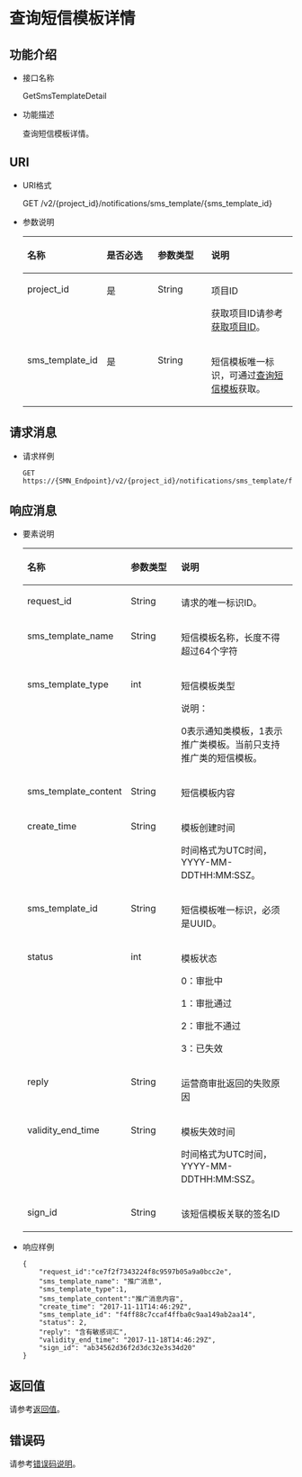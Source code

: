 # 查询短信模板详情<a name="ZH-CN_TOPIC_0093941447"></a>

## 功能介绍<a name="section74799195016"></a>

-   接口名称

    GetSmsTemplateDetail

-   功能描述

    查询短信模板详情。


## URI<a name="section134710918508"></a>

-   URI格式

    GET /v2/\{project\_id\}/notifications/sms\_template/\{sms\_template\_id\}

-   参数说明

    <a name="table15474945017"></a>
    <table><thead align="left"><tr id="row141881096507"><th class="cellrowborder" valign="top" width="22.37%" id="mcps1.1.5.1.1"><p id="p61883913500"><a name="p61883913500"></a><a name="p61883913500"></a>名称</p>
    </th>
    <th class="cellrowborder" valign="top" width="21.05%" id="mcps1.1.5.1.2"><p id="p81889925012"><a name="p81889925012"></a><a name="p81889925012"></a>是否必选</p>
    </th>
    <th class="cellrowborder" valign="top" width="21.05%" id="mcps1.1.5.1.3"><p id="p6188199195013"><a name="p6188199195013"></a><a name="p6188199195013"></a>参数类型</p>
    </th>
    <th class="cellrowborder" valign="top" width="35.53%" id="mcps1.1.5.1.4"><p id="p1318813985013"><a name="p1318813985013"></a><a name="p1318813985013"></a>说明</p>
    </th>
    </tr>
    </thead>
    <tbody><tr id="row1018859105015"><td class="cellrowborder" valign="top" width="22.37%" headers="mcps1.1.5.1.1 "><p id="p518816918505"><a name="p518816918505"></a><a name="p518816918505"></a>project_id</p>
    </td>
    <td class="cellrowborder" valign="top" width="21.05%" headers="mcps1.1.5.1.2 "><p id="p918819175013"><a name="p918819175013"></a><a name="p918819175013"></a>是</p>
    </td>
    <td class="cellrowborder" valign="top" width="21.05%" headers="mcps1.1.5.1.3 "><p id="p171889925017"><a name="p171889925017"></a><a name="p171889925017"></a>String</p>
    </td>
    <td class="cellrowborder" valign="top" width="35.53%" headers="mcps1.1.5.1.4 "><p id="p171881599501"><a name="p171881599501"></a><a name="p171881599501"></a>项目ID</p>
    <p id="p118812918506"><a name="p118812918506"></a><a name="p118812918506"></a>获取项目ID请参考<a href="获取项目ID.md">获取项目ID</a>。</p>
    </td>
    </tr>
    <tr id="row141884918503"><td class="cellrowborder" valign="top" width="22.37%" headers="mcps1.1.5.1.1 "><p id="p4188139115014"><a name="p4188139115014"></a><a name="p4188139115014"></a>sms_template_id</p>
    </td>
    <td class="cellrowborder" valign="top" width="21.05%" headers="mcps1.1.5.1.2 "><p id="p141881593501"><a name="p141881593501"></a><a name="p141881593501"></a>是</p>
    </td>
    <td class="cellrowborder" valign="top" width="21.05%" headers="mcps1.1.5.1.3 "><p id="p161883912505"><a name="p161883912505"></a><a name="p161883912505"></a>String</p>
    </td>
    <td class="cellrowborder" valign="top" width="35.53%" headers="mcps1.1.5.1.4 "><p id="p118817912507"><a name="p118817912507"></a><a name="p118817912507"></a>短信模板唯一标识，可通过<a href="查询短信模板.md">查询短信模板</a>获取。</p>
    </td>
    </tr>
    </tbody>
    </table>


## 请求消息<a name="section36316912504"></a>

-   请求样例

    ```
    GET https://{SMN_Endpoint}/v2/{project_id}/notifications/sms_template/f4ff88c7ccaf4ffba0c9aa149ab2aa14
    ```


## 响应消息<a name="section97817975019"></a>

-   要素说明

    <a name="table19781797500"></a>
    <table><thead align="left"><tr id="row15188392501"><th class="cellrowborder" valign="top" width="36.11%" id="mcps1.1.4.1.1"><p id="p1718817945014"><a name="p1718817945014"></a><a name="p1718817945014"></a>名称</p>
    </th>
    <th class="cellrowborder" valign="top" width="19.45%" id="mcps1.1.4.1.2"><p id="p1418839165012"><a name="p1418839165012"></a><a name="p1418839165012"></a>参数类型</p>
    </th>
    <th class="cellrowborder" valign="top" width="44.440000000000005%" id="mcps1.1.4.1.3"><p id="p61882995010"><a name="p61882995010"></a><a name="p61882995010"></a>说明</p>
    </th>
    </tr>
    </thead>
    <tbody><tr id="row121881985012"><td class="cellrowborder" valign="top" width="36.11%" headers="mcps1.1.4.1.1 "><p id="p418812965018"><a name="p418812965018"></a><a name="p418812965018"></a>request_id</p>
    </td>
    <td class="cellrowborder" valign="top" width="19.45%" headers="mcps1.1.4.1.2 "><p id="p1418819919507"><a name="p1418819919507"></a><a name="p1418819919507"></a>String</p>
    </td>
    <td class="cellrowborder" valign="top" width="44.440000000000005%" headers="mcps1.1.4.1.3 "><p id="p171881896505"><a name="p171881896505"></a><a name="p171881896505"></a>请求的唯一标识ID。</p>
    </td>
    </tr>
    <tr id="row9188597502"><td class="cellrowborder" valign="top" width="36.11%" headers="mcps1.1.4.1.1 "><p id="p13188795505"><a name="p13188795505"></a><a name="p13188795505"></a>sms_template_name</p>
    </td>
    <td class="cellrowborder" valign="top" width="19.45%" headers="mcps1.1.4.1.2 "><p id="p15188179165012"><a name="p15188179165012"></a><a name="p15188179165012"></a>String</p>
    </td>
    <td class="cellrowborder" valign="top" width="44.440000000000005%" headers="mcps1.1.4.1.3 "><p id="p181885910504"><a name="p181885910504"></a><a name="p181885910504"></a>短信模板名称，长度不得超过64个字符</p>
    </td>
    </tr>
    <tr id="row02891211202018"><td class="cellrowborder" valign="top" width="36.11%" headers="mcps1.1.4.1.1 "><p id="p11886935017"><a name="p11886935017"></a><a name="p11886935017"></a>sms_template_type</p>
    </td>
    <td class="cellrowborder" valign="top" width="19.45%" headers="mcps1.1.4.1.2 "><p id="p1018815935010"><a name="p1018815935010"></a><a name="p1018815935010"></a>int</p>
    </td>
    <td class="cellrowborder" valign="top" width="44.440000000000005%" headers="mcps1.1.4.1.3 "><p id="p1218815919504"><a name="p1218815919504"></a><a name="p1218815919504"></a>短信模板类型</p>
    <div class="note" id="note12330184718248"><a name="note12330184718248"></a><a name="note12330184718248"></a><span class="notetitle"> 说明： </span><div class="notebody"><p id="p5224133714536"><a name="p5224133714536"></a><a name="p5224133714536"></a>0表示通知类模板，1表示推广类模板。当前只支持推广类的短信模板。</p>
    </div></div>
    </td>
    </tr>
    <tr id="row11164703213"><td class="cellrowborder" valign="top" width="36.11%" headers="mcps1.1.4.1.1 "><p id="p11203594507"><a name="p11203594507"></a><a name="p11203594507"></a>sms_template_content</p>
    </td>
    <td class="cellrowborder" valign="top" width="19.45%" headers="mcps1.1.4.1.2 "><p id="p5203129165017"><a name="p5203129165017"></a><a name="p5203129165017"></a>String</p>
    </td>
    <td class="cellrowborder" valign="top" width="44.440000000000005%" headers="mcps1.1.4.1.3 "><p id="p1420315912503"><a name="p1420315912503"></a><a name="p1420315912503"></a>短信模板内容</p>
    </td>
    </tr>
    <tr id="row1764833592110"><td class="cellrowborder" valign="top" width="36.11%" headers="mcps1.1.4.1.1 "><p id="p161881091501"><a name="p161881091501"></a><a name="p161881091501"></a>create_time</p>
    </td>
    <td class="cellrowborder" valign="top" width="19.45%" headers="mcps1.1.4.1.2 "><p id="p1418816955014"><a name="p1418816955014"></a><a name="p1418816955014"></a>String</p>
    </td>
    <td class="cellrowborder" valign="top" width="44.440000000000005%" headers="mcps1.1.4.1.3 "><p id="p41889917506"><a name="p41889917506"></a><a name="p41889917506"></a>模板创建时间</p>
    <p id="p1087119168187"><a name="p1087119168187"></a><a name="p1087119168187"></a>时间格式为UTC时间，YYYY-MM-DDTHH:MM:SSZ。</p>
    </td>
    </tr>
    <tr id="row71881997504"><td class="cellrowborder" valign="top" width="36.11%" headers="mcps1.1.4.1.1 "><p id="p51881193507"><a name="p51881193507"></a><a name="p51881193507"></a>sms_template_id</p>
    </td>
    <td class="cellrowborder" valign="top" width="19.45%" headers="mcps1.1.4.1.2 "><p id="p1918813905017"><a name="p1918813905017"></a><a name="p1918813905017"></a>String</p>
    </td>
    <td class="cellrowborder" valign="top" width="44.440000000000005%" headers="mcps1.1.4.1.3 "><p id="p818889165017"><a name="p818889165017"></a><a name="p818889165017"></a>短信模板唯一标识，必须是UUID。</p>
    </td>
    </tr>
    <tr id="row191886918507"><td class="cellrowborder" valign="top" width="36.11%" headers="mcps1.1.4.1.1 "><p id="p152031091503"><a name="p152031091503"></a><a name="p152031091503"></a>status</p>
    </td>
    <td class="cellrowborder" valign="top" width="19.45%" headers="mcps1.1.4.1.2 "><p id="p7203209105019"><a name="p7203209105019"></a><a name="p7203209105019"></a>int</p>
    </td>
    <td class="cellrowborder" valign="top" width="44.440000000000005%" headers="mcps1.1.4.1.3 "><p id="p172032917507"><a name="p172032917507"></a><a name="p172032917507"></a>模板状态</p>
    <p id="p17203149125012"><a name="p17203149125012"></a><a name="p17203149125012"></a>0：审批中</p>
    <p id="p1520311914508"><a name="p1520311914508"></a><a name="p1520311914508"></a>1：审批通过</p>
    <p id="p192031398504"><a name="p192031398504"></a><a name="p192031398504"></a>2：审批不通过</p>
    <p id="p1917719717541"><a name="p1917719717541"></a><a name="p1917719717541"></a>3：已失效</p>
    </td>
    </tr>
    <tr id="row16188119115019"><td class="cellrowborder" valign="top" width="36.11%" headers="mcps1.1.4.1.1 "><p id="p15188392508"><a name="p15188392508"></a><a name="p15188392508"></a>reply</p>
    </td>
    <td class="cellrowborder" valign="top" width="19.45%" headers="mcps1.1.4.1.2 "><p id="p51886985014"><a name="p51886985014"></a><a name="p51886985014"></a>String</p>
    </td>
    <td class="cellrowborder" valign="top" width="44.440000000000005%" headers="mcps1.1.4.1.3 "><p id="p4188139185014"><a name="p4188139185014"></a><a name="p4188139185014"></a>运营商审批返回的失败原因</p>
    </td>
    </tr>
    <tr id="row202032945011"><td class="cellrowborder" valign="top" width="36.11%" headers="mcps1.1.4.1.1 "><p id="p120379155018"><a name="p120379155018"></a><a name="p120379155018"></a>validity_end_time</p>
    </td>
    <td class="cellrowborder" valign="top" width="19.45%" headers="mcps1.1.4.1.2 "><p id="p4203491502"><a name="p4203491502"></a><a name="p4203491502"></a>String</p>
    </td>
    <td class="cellrowborder" valign="top" width="44.440000000000005%" headers="mcps1.1.4.1.3 "><p id="p320389105010"><a name="p320389105010"></a><a name="p320389105010"></a>模板失效时间</p>
    <p id="p1712914259186"><a name="p1712914259186"></a><a name="p1712914259186"></a>时间格式为UTC时间，YYYY-MM-DDTHH:MM:SSZ。</p>
    </td>
    </tr>
    <tr id="row14862073910"><td class="cellrowborder" valign="top" width="36.11%" headers="mcps1.1.4.1.1 "><p id="p10689310123919"><a name="p10689310123919"></a><a name="p10689310123919"></a>sign_id</p>
    </td>
    <td class="cellrowborder" valign="top" width="19.45%" headers="mcps1.1.4.1.2 "><p id="p1668912103391"><a name="p1668912103391"></a><a name="p1668912103391"></a>String</p>
    </td>
    <td class="cellrowborder" valign="top" width="44.440000000000005%" headers="mcps1.1.4.1.3 "><p id="p668971093912"><a name="p668971093912"></a><a name="p668971093912"></a>该短信模板关联的签名ID</p>
    </td>
    </tr>
    </tbody>
    </table>


-   响应样例

    ```
    {
        "request_id":"ce7f2f7343224f8c9597b05a9a0bcc2e",
        "sms_template_name": "推广消息",
        "sms_template_type":1,
        "sms_template_content":"推广消息内容",
        "create_time": "2017-11-11T14:46:29Z",
        "sms_template_id": "f4ff88c7ccaf4ffba0c9aa149ab2aa14",
        "status": 2,
        "reply": "含有敏感词汇",
        "validity_end_time": "2017-11-18T14:46:29Z",
        "sign_id": "ab34562d36f2d3dc32e3s34d20"
    }
    ```


## 返回值<a name="section61105917502"></a>

请参考[返回值](返回值.md)。

## 错误码<a name="section73211020122511"></a>

请参考[错误码说明](错误码说明.md)。

